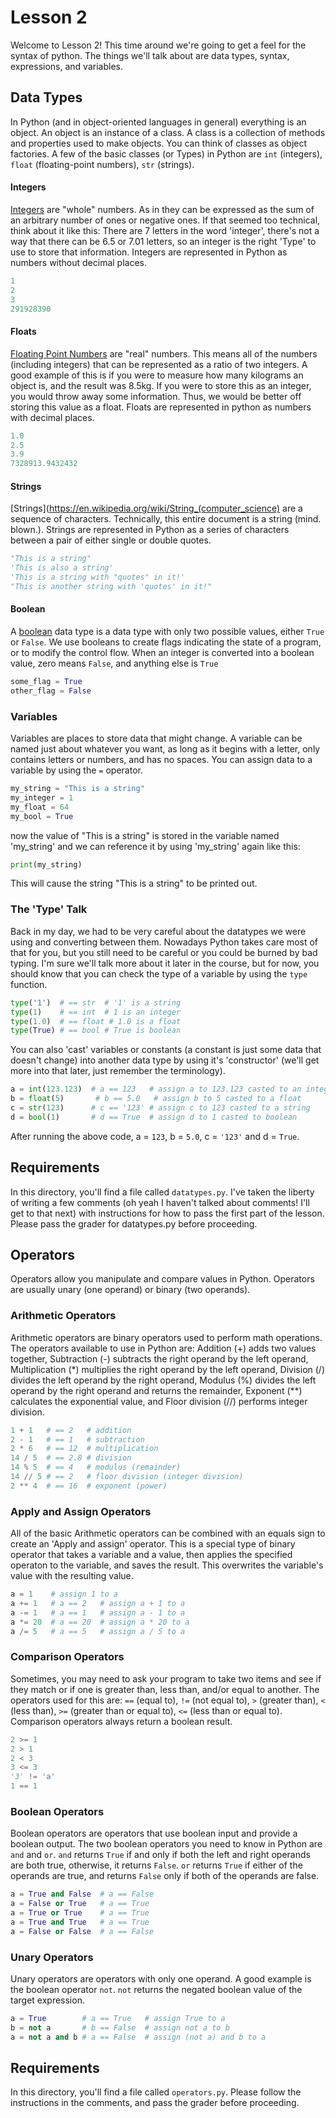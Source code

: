 # Lesson 2

Welcome to Lesson 2! This time around we're going to get a feel for the syntax of python. The things we'll talk about are data types, syntax, expressions, and variables.

## Data Types

In Python (and in object-oriented languages in general) everything is an object. An object is an instance of a class. A class is a collection of methods and properties used to make objects. You can think of classes as object factories. A few of the basic classes (or Types) in Python are ``` int ``` (integers), ``` float ``` (floating-point numbers), ``` str ``` (strings).

#### Integers

[Integers](https://en.wikipedia.org/wiki/Integer) are "whole" numbers. As in they can be expressed as the sum of an arbitrary number of ones or negative ones. If that seemed too technical, think about it like this: There are 7 letters in the word 'integer', there's not a way that there can be 6.5 or 7.01 letters, so an integer is the right 'Type' to use to store that information. Integers are represented in Python as numbers without decimal places.
```python
1
2
3
291928390
```

#### Floats

[Floating Point Numbers](https://en.wikipedia.org/wiki/Real_number) are "real" numbers. This means all of the numbers (including integers) that can be represented as a ratio of two integers. A good example of this is if you were to measure how many kilograms an object is, and the result was 8.5kg. If you were to store this as an integer, you would throw away some information. Thus, we would be better off storing this value as a float. Floats are represented in python as numbers with decimal places.
```python
1.0
2.5
3.9
7328913.9432432
```

#### Strings

[Strings](https://en.wikipedia.org/wiki/String_(computer_science) are a sequence of characters. Technically, this entire document is a string (mind. blown.). Strings are represented in Python as a series of characters between a pair of either single or double quotes.
```python
"This is a string"
'This is also a string'
'This is a string with "quotes" in it!'
"This is another string with 'quotes' in it!"
```

#### Boolean

A [boolean](https://en.wikipedia.org/wiki/Boolean_data_type) data type is a data type with only two possible values, either ``` True ``` or ``` False ```. We use booleans to create flags indicating the state of a program, or to modify the control flow. When an integer is converted into a boolean value, zero means ``` False ```, and anything else is ``` True ```

```python
some_flag = True
other_flag = False
```

### Variables

Variables are places to store data that might change. A variable can be named just about whatever you want, as long as it begins with a letter, only contains letters or numbers, and has no spaces. You can assign data to a variable by using the ``` = ``` operator.
```python
my_string = "This is a string"
my_integer = 1
my_float = 64
my_bool = True
```
now the value of "This is a string" is stored in the variable named 'my_string' and we can reference it by using 'my_string' again like this:
```python
print(my_string)
```
This will cause the string "This is a string" to be printed out.

### The 'Type' Talk

Back in my day, we had to be very careful about the datatypes we were using and converting between them. Nowadays Python takes care most of that for you, but you still need to be careful or you could be burned by bad typing. I'm sure we'll talk more about it later in the course, but for now, you should know that you can check the type of a variable by using the ``` type ``` function.
```python
type('1')  # == str  # '1' is a string
type(1)    # == int  # 1 is an integer
type(1.0)  # == float # 1.0 is a float
type(True) # == bool # True is boolean
```
You can also 'cast' variables or constants (a constant is just some data that doesn't change) into another data type by using it's 'constructor' (we'll get more into that later, just remember the terminology).
```python
a = int(123.123)  # a == 123   # assign a to 123.123 casted to an integer
b = float(5)       # b == 5.0   # assign b to 5 casted to a float
c = str(123)      # c == '123' # assign c to 123 casted to a string
d = bool(1)       # d == True  # assign d to 1 casted to boolean
```
After running the above code, a = ``` 123 ```, b = ``` 5.0 ```, c = ``` '123' ``` and d = ``` True ```.

## Requirements

In this directory, you'll find a file called ``` datatypes.py ```. I've taken the liberty of writing a few comments (oh yeah I haven't talked about comments! I'll get to that next) with instructions for how to pass the first part of the lesson. Please pass the grader for datatypes.py before proceeding.

## Operators

Operators allow you manipulate and compare values in Python. Operators are usually unary (one operand) or binary (two operands).

### Arithmetic Operators

Arithmetic operators are binary operators used to perform math operations. The operators available to use in Python are: Addition (+) adds two values together, Subtraction (-) subtracts the right operand by the left operand, Multiplication (\*) multiplies the right operand by the left operand, Division (/) divides the left operand by the right operand, Modulus (%) divides the left operand by the right operand and returns the remainder, Exponent (\*\*) calculates the exponential value, and Floor division (//) performs integer division.

```python
1 + 1   # == 2   # addition
2 - 1   # == 1   # subtraction
2 * 6   # == 12  # multiplication
14 / 5  # == 2.8 # division
14 % 5  # == 4   # modulus (remainder)
14 // 5 # == 2   # floor division (integer division)
2 ** 4  # == 16  # exponent (power)
```

### Apply and Assign Operators

All of the basic Arithmetic operators can be combined with an equals sign to create an 'Apply and assign' operator. This is a special type of binary operator that takes a variable and a value, then applies the specified operaton to the variable, and saves the result. This overwrites the variable's value with the resulting value.

```python
a = 1    # assign 1 to a
a += 1   # a == 2   # assign a + 1 to a
a -= 1   # a == 1   # assign a - 1 to a
a *= 20  # a == 20  # assign a * 20 to a
a /= 5   # a == 5   # assign a / 5 to a
```

### Comparison Operators

Sometimes, you may need to ask your program to take two items and see if they match or if one is greater than, less than, and/or equal to another. The operators used for this are: ``` == ``` (equal to), ``` != ``` (not equal to), ``` > ``` (greater than), ``` < ``` (less than), ``` >= ``` (greater than or equal to), ``` <= ``` (less than or equal to). Comparison operators always return a boolean result.

```python
2 >= 1
2 > 1
2 < 3
3 <= 3
'3' != 'a'
1 == 1
```

### Boolean Operators

Boolean operators are operators that use boolean input and provide a boolean output. The two boolean operators you need to know in Python are ``` and ``` and ``` or ```. ``` and ``` returns ``` True ``` if and only if both the left and right operands are both true, otherwise, it returns ``` False ```. ``` or ``` returns ``` True ``` if either of the operands are true, and returns ``` False ``` only if both of the operands are false.

```python
a = True and False  # a == False
a = False or True   # a == True
a = True or True    # a == True
a = True and True   # a == True
a = False or False  # a == False
```

### Unary Operators

Unary operators are operators with only one operand. A good example is the boolean operator ``` not ```. ``` not ``` returns the negated boolean value of the target expression.

```python
a = True        # a == True   # assign True to a
b = not a       # b == False  # assign not a to b
a = not a and b # a == False  # assign (not a) and b to a
```

## Requirements

In this directory, you'll find a file called ``` operators.py ```. Please follow the instructions in the comments, and pass the grader before proceeding.
